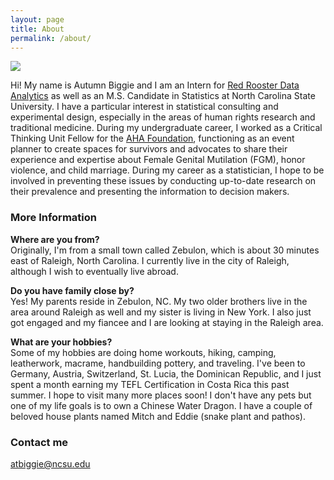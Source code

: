 ```yaml
---
layout: page
title: About
permalink: /about/
---
```

![]("C:/Users/autum/Documents/IMG-1494.jpeg")  

Hi! My name is Autumn Biggie and I am an Intern for [Red Rooster Data Analytics](https://www.linkedin.com/in/karlinton-flores/) as well as an M.S. Candidate in Statistics at North Carolina State University. I have a particular interest in statistical consulting and experimental design, especially in the areas of human rights research and traditional medicine. During my undergraduate career, I worked as a Critical Thinking Unit Fellow for the [AHA Foundation](theahafoundation.org), functioning as an event planner to create spaces for survivors and advocates to share their experience and expertise about Female Genital Mutilation (FGM), honor violence, and child marriage. During my career as a statistician, I hope to be involved in preventing these issues by conducting up-to-date research on their prevalence and presenting the information to decision makers. 

### More Information

**Where are you from?**  
Originally, I'm from a small town called Zebulon, which is about 30 minutes east of Raleigh, North Carolina. I currently live in the city of Raleigh, although I wish to eventually live abroad.

**Do you have family close by?**  
Yes! My parents reside in Zebulon, NC. My two older brothers live in the area around Raleigh as well and my sister is living in New York. I also just got engaged and my fiancee and I are looking at staying in the Raleigh area.  

**What are your hobbies?**  
Some of my hobbies are doing home workouts, hiking, camping, leatherwork, macrame, handbuilding pottery, and traveling. I've been to Germany, Austria, Switzerland, St. Lucia, the Dominican Republic, and I just spent a month earning my TEFL Certification in Costa Rica this past summer. I hope to visit many more places soon! I don't have any pets but one of my life goals is to own a Chinese Water Dragon. I have a couple of beloved house plants named Mitch and Eddie (snake plant and pathos).

### Contact me

[atbiggie@ncsu.edu](mailto:atbiggie@ncsu.edu)
